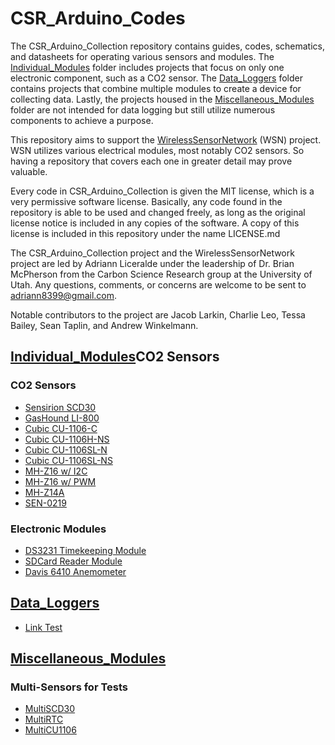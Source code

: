 # CSR_Arduino_Codes

The CSR_Arduino_Collection repository contains guides, codes, schematics, and datasheets for operating various sensors and modules. The [Individual_Modules](https://github.com/RiceAllDay22/CSR_Arduino_Collection/tree/main/Individual_Modules) folder includes projects that focus on only one electronic component, such as a CO2 sensor. The [Data_Loggers](https://github.com/RiceAllDay22/CSR_Arduino_Collection/tree/main/Data_Loggers) folder contains projects that combine multiple modules to create a device for collecting data. Lastly, the projects housed in the [Miscellaneous_Modules](https://github.com/RiceAllDay22/CSR_Arduino_Collection/tree/main/Miscellaneous_Modules) folder are not intended for data logging but still utilize numerous components to achieve a purpose.

This repository aims to support the [WirelessSensorNetwork](https://github.com/jkub6/WirelessSensorNetwork) (WSN) project. WSN utilizes various electrical modules, most notably CO2 sensors. So having a repository that covers each one in greater detail may prove valuable. 

Every code in CSR_Arduino_Collection is given the MIT license, which is a very permissive software license. Basically, any code found in the repository is able to be used and changed freely, as long as the original license notice is included in any copies of the software. A copy of this license is included in this repository under the name LICENSE.md

The CSR_Arduino_Collection project and the WirelessSensorNetwork project are led by Adriann Liceralde under the leadership of Dr. Brian McPherson from the Carbon Science Research group at the University of Utah. Any questions, comments, or concerns are welcome to be sent to adriann8399@gmail.com.

Notable contributors to the project are Jacob Larkin, Charlie Leo, Tessa Bailey, Sean Taplin, and Andrew Winkelmann.

## [Individual_Modules](https://github.com/RiceAllDay22/CSR_Arduino_Collection/tree/main/Individual_Modules)CO2 Sensors
### CO2 Sensors
- [Sensirion SCD30](https://github.com/RiceAllDay22/CSR_Arduino_Collection/tree/main/Individual_Modules/SCD30)
- [GasHound LI-800](https://github.com/RiceAllDay22/CSR_Arduino_Collection/tree/main/Individual_Modules/GasHound_LI-800)
- [Cubic CU-1106-C](https://github.com/RiceAllDay22/CSR_Arduino_Collection/tree/main/Individual_Modules/CU-1106-C)
- [Cubic CU-1106H-NS](https://github.com/RiceAllDay22/CSR_Arduino_Collection/tree/main/Individual_Modules/CU-1106H-NS)
- [Cubic CU-1106SL-N](https://github.com/RiceAllDay22/CSR_Arduino_Collection/tree/main/Individual_Modules/CU-1106SL-N)
- [Cubic CU-1106SL-NS](https://github.com/RiceAllDay22/CSR_Arduino_Collection/tree/main/Individual_Modules/CU-1106SL-NS)
- [MH-Z16 w/ I2C](https://github.com/RiceAllDay22/CSR_Arduino_Collection/tree/main/Individual_Modules/MH-Z16_w_I2C)
- [MH-Z16 w/ PWM](https://github.com/RiceAllDay22/CSR_Arduino_Collection/tree/main/Individual_Modules/MH-Z16_w_PWM)
- [MH-Z14A](https://github.com/RiceAllDay22/CSR_Arduino_Collection/tree/main/Individual_Modules/MH-Z14A)
- [SEN-0219](https://github.com/RiceAllDay22/CSR_Arduino_Collection/tree/main/Individual_Modules/SEN-0219)

### Electronic Modules
- [DS3231 Timekeeping Module](https://github.com/RiceAllDay22/CSR_Arduino_Collection/tree/main/Individual_Modules/DS3231)
- [SDCard Reader Module](https://github.com/RiceAllDay22/CSR_Arduino_Collection/tree/main/Individual_Modules/SDCardModule)
- [Davis 6410 Anemometer](https://github.com/RiceAllDay22/CSR_Arduino_Collection/tree/main/Individual_Modules/Davis)

## [Data_Loggers](https://github.com/RiceAllDay22/CSR_Arduino_Collection/tree/main/Data_Loggers)
- [Link Test](https://github.com/RiceAllDay22/CSR_Arduino_Collection/tree/main/Individual_Modules/SCD30)

## [Miscellaneous_Modules](https://github.com/RiceAllDay22/CSR_Arduino_Collection/tree/main/Miscellaneous_Modules)
### Multi-Sensors for Tests
- [MultiSCD30](https://github.com/RiceAllDay22/CSR_Arduino_Collection/tree/main/Miscellaneous_Modules/MultiSCD30)
- [MultiRTC](https://github.com/RiceAllDay22/CSR_Arduino_Collection/tree/main/Miscellaneous_Modules/MultiRTC)
- [MultiCU1106](https://github.com/RiceAllDay22/CSR_Arduino_Collection/tree/main/Miscellaneous_Modules/MultiCU1106)
